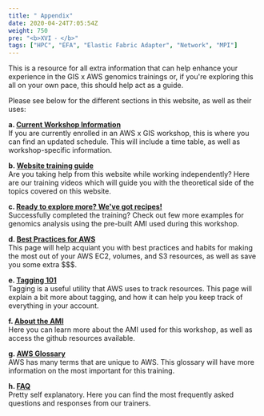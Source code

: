 ```yaml
---
title: " Appendix"
date: 2020-04-24T7:05:54Z
weight: 750
pre: "<b>XVI ⁃ </b>"
tags: ["HPC", "EFA", "Elastic Fabric Adapter", "Network", "MPI"]
---
```


This is a resource for all extra information that can help enhance your experience in the GIS x AWS genomics trainings or, if you're exploring this all on your own pace, this should help act as a guide. 

Please see below for the different sections in this website, as well as their uses:

**a. [Current Workshop Information](http://slchen-lab-training.s3-website-ap-southeast-1.amazonaws.com/14-appendix/01-currentworkshopsched.html)**  
    If you are currently enrolled in an AWS x GIS workshop, this is where you can find an updated schedule. This will include a time table, as well as workshop-specific information.

**b. [Website training guide](http://slchen-lab-training.s3-website-ap-southeast-1.amazonaws.com/14-appendix/02-websiteguide.html)**   
    Are you taking help from this website while working independently? Here are our training videos which will guide you with the theoretical side of the topics covered on this website.  

**c. [Ready to explore more? We've got recipes!](http://slchen-lab-training.s3-website-ap-southeast-1.amazonaws.com/14-appendix/03-explorerecipes.html)**   
    Successfully completed the training? Check out few more examples for genomics analysis using the pre-built AMI used during this workshop.

**d. [Best Practices for AWS](http://slchen-lab-training.s3-website-ap-southeast-1.amazonaws.com/14-appendix/04-awsbestpractices.html)**  
    This page will help acquiant you with best practices and habits for making the most out of your AWS EC2, volumes, and S3 resources, as well as save you some extra $$$.

**e. [Tagging 101](http://slchen-lab-training.s3-website-ap-southeast-1.amazonaws.com/14-appendix/05-tagging.html)**  
    Tagging is a useful utility that AWS uses to track resources. This page will explain a bit more about tagging, and how it can help you keep track of everything in your account.  
  
**f. [About the AMI](http://slchen-lab-training.s3-website-ap-southeast-1.amazonaws.com/14-appendix/06-aboutyourami.html)**  
    Here you can learn more about the AMI used for this workshop, as well as access the github resources available.

**g. [AWS Glossary](http://slchen-lab-training.s3-website-ap-southeast-1.amazonaws.com/14-appendix/07-awsdglossary.html)**  
    AWS has many terms that are unique to AWS. This glossary will have more information on the most important for this training.

**h. [FAQ](http://slchen-lab-training.s3-website-ap-southeast-1.amazonaws.com/14-appendix/08-faq.html)**  
    Pretty self explanatory. Here you can find the most frequently asked questions and responses from our trainers.
